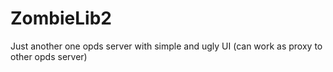 
# ZombieLib2

Just another one opds server  with simple and ugly UI (can work as proxy to other opds server)
